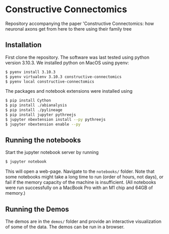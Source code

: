 # Constructive Connectomics

Repository accompanying the paper 'Constructive Connectomics: how neuronal axons get from here to there using their family tree


## Installation

First clone the repository. The software was last tested using python version 3.10.3. We installed python on MacOS using pyenv:

```bash
$ pyenv install 3.10.3
$ pyenv virtualenv 3.10.3 constructive-connectomics
$ pyenv local constructive-connectomics
```

The packages and notebook extensions were installed using

```bash
$ pip install Cython
$ pip install ./abianalysis
$ pip install ./pylineage
$ pip install jupyter pythreejs
$ jupyter nbextension install --py pythreejs
$ jupyter nbextension enable --py
```


## Running the notebooks

Start the jupyter notebook server by running

```bash
$ jupyter notebook
```

This will open a web-page. Navigate to the `notebooks/` folder. Note that some 
notebooks might take a long time to run (order of hours, not days), or fail if 
the memory capacity of the machine is insufficient. (All notebooks were run 
successfully on a MacBook Pro with an M1 chip and 64GB of memory.)  

## Running the Demos

The demos are in the `demos/` folder and provide an interactive visualization of
some of the data.  The demos can be run in a browser.